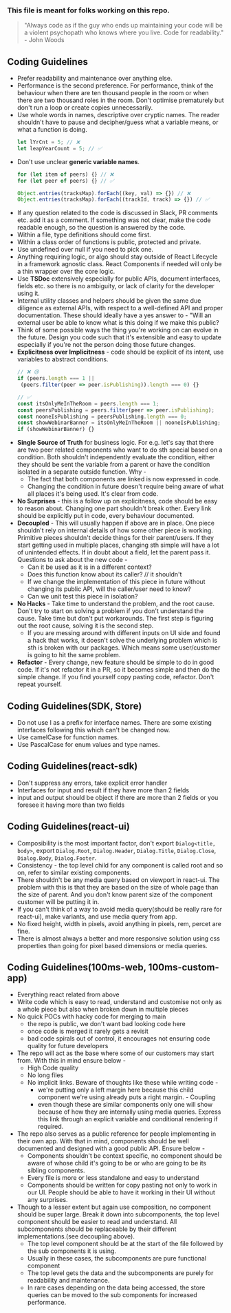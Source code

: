 ### This file is meant for folks working on this repo.

> "Always code as if the guy who ends up maintaining your code will be a violent psychopath who knows where you live.
> Code for readability." - John Woods

## Coding Guidelines

- Prefer readability and maintenance over anything else.
- Performance is the second preference. For performance, think of the behaviour when there
  are ten thousand people in the room or when there are two thousand
  roles in the room. Don't optimise prematurely but don't run a loop or create copies
  unnecessarily.
- Use whole words in names, descriptive over cryptic names.
  The reader shouldn't have to pause and decipher/guess what a variable means,
  or what a function is doing.
    ```ts
    let lYrCnt = 5; // ❌
    let leapYearCount = 5; // ✅
    ```
- Don't use unclear **generic variable names**.
  ```ts
  for (let item of peers) {} // ❌
  for (let peer of peers) {} // ✅
  
  Object.entries(tracksMap).forEach((key, val) => {}) // ❌
  Object.entries(tracksMap).forEach((trackId, track) => {}) // ✅
  ```
- If any question related to the code is discussed in Slack, PR comments
  etc. add it as a comment. If something was not clear, make the code readable enough, so the question
  is answered by the code.
- Within a file, type definitions should come first.
- Within a class order of functions is public, protected and private.
- Use undefined over null if you need to pick one.
- Anything requiring logic, or algo should stay outside of React Lifecycle
  in a framework agnostic class. React Components if needed will only be a thin
  wrapper over the core logic.
- Use **TSDoc** extensively especially for public APIs, document interfaces, fields
  etc. so there is no ambiguity, or lack of clarity for the developer using it.
- Internal utility classes and helpers should be given the same due diligence as
  external APIs, with respect to a well-defined API and proper documentation. These
  should ideally have a yes answer to - "Will an external user be able to know
  what is this doing if we make this public?
- Think of some possible ways the thing you're working on can evolve in the future.
  Design you code such that it's extensible and easy to update especially if you're not the person
  doing those future changes.
- **Explicitness over Implicitness** - code should be explicit of its intent,
  use variables to abstract conditions.
  ```ts
  // ❌ 😢
  if (peers.length === 1 ||
   (peers.filter(peer => peer.isPublishing)).length === 0) {}
  
  // ✅
  const itsOnlyMeInTheRoom = peers.length === 1;
  const peersPublishing = peers.filter(peer => peer.isPublishing);
  const nooneIsPublishing = peersPublishing.length === 0;
  const showWebinarBanner = itsOnlyMeInTheRoom || nooneIsPublishing;
  if (showWebinarBanner) {}
  ```
- **Single Source of Truth** for business logic. For e.g. let's say that
  there are two peer related components who want to do sth special based on
  a condition. Both shouldn't independently evaluate the condition, either
  they should be sent the variable from a parent or have the condition isolated
  in a separate outside function. Why - 
  - The fact that both components are linked is now expressed in code.
  - Changing the condition in future doesn't require being aware of what
    all places it's being used. It's clear from code.
- **No Surprises** - this is a follow up on explicitness, code should be easy
  to reason about. Changing one part shouldn't break other. Every link should be
  explicitly put in code, every behaviour documented.
- **Decoupled** - This will usually happen if above are in place. One piece shouldn't 
  rely on internal details of how some other piece is working. Primitive
  pieces shouldn't decide things for their parent/users. If they start getting used in
  multiple places, changing sth simple will have a lot of unintended effects. If in 
  doubt about a field, let the parent pass it. Questions to ask about the new code - 
  - Can it be used as it is in a different context?
  - Does this function know about its caller? // it shouldn't
  - If we change the implementation of this piece in future without changing
  its public API, will the caller/user need to know?
  - Can we unit test this piece in isolation?
- **No Hacks** - Take time to understand the problem, and the root cause. Don't try
  to start on solving a problem if you don't understand the cause. Take time but don't
  put workarounds. The first step is figuring out the root cause, solving it is the second
  step.
  - If you are messing around with different inputs on UI side and found a
  hack that works, it doesn't solve the underlying problem which is sth is
  broken with our packages. Which means some user/customer is going to hit the same
    problem.
- **Refactor** - Every change, new feature should be simple to do in good code. If it's
  not refactor it in a PR, so it becomes simple and then do the simple change. If you
  find yourself copy pasting code, refactor. Don't repeat yourself.

## Coding Guidelines(SDK, Store)

- Do not use I as a prefix for interface names. There are some existing
  interfaces following this which can't be changed now.
- Use camelCase for function names.
- Use PascalCase for enum values and type names.

## Coding Guidelines(react-sdk)

- Don't suppress any errors, take explicit error handler
- Interfaces for input and result if they have more than 2 fields
- input and output should be object if there are more than 2 fields
  or you foresee it having more than two fields

## Coding Guidelines(react-ui)

- Composibility is the most important factor, don't export `Dialog<title, body>`,
  export `Dialog.Root`, `Dialog.Header`, `Dialog.Title`, `Dialog.Close`, `Dialog.Body`,
  `Dialog.Footer`.
- Consistency - the top level child for any component is called root and
  so on, refer to similar existing components.
- There shouldn't be any media query based on viewport in react-ui. The problem with this is that they are based on the
  size of whole page than the size of parent. And you don't know parent size of the component customer will
  be putting it in.
- If you can't think of a way to avoid media query(should be really rare for react-ui), make
  variants, and use media query from app.
- No fixed height, width in pixels, avoid anything in pixels, rem, percet are fine.
- There is almost always a better and more responsive solution using
  css properties than going for pixel based dimensions or media queries.


## Coding Guidelines(100ms-web, 100ms-custom-app)

- Everything react related from above
- Write code which is easy to read, understand and customise not only as a whole
  piece but also when broken down in multiple pieces
- No quick POCs with hacky code for merging to main
  - the repo is public, we don't want bad looking code here
  - once code is merged it rarely gets a revisit
  - bad code spirals out of control, it encourages not ensuring code quality for future developers
- The repo will act as the base where some of our customers may start from.
  With this in mind ensure below - 
  - High Code quality
  - No long files
  - No implicit links. Beware of thoughts like these while writing code -
    - we're putting only a left margin here because this
    child component we're using already puts a right margin. - Coupling
    - even though these are similar components only one will show because of how they
      are internally using media queries. Express this link through an explicit
      variable and conditional rendering if required.
- The repo also serves as a public reference for
  people implementing in their own app. With that in mind, components
  should be well documented and designed with a good public API. Ensure below -
  - Components shouldn't be context specific, no component should be aware of 
    whose child it's going to be or who are going to be its sibling components.
  - Every file is more or less standalone and easy to understand
  - Components should be written for copy pasting not only to work in our UI. People
  should be able to have it working in their UI without any surprises.
- Though to a lesser extent but again use composition, no component should be
  super large. Break it down into subcomponents, the top level component
  should be easier to read and understand. All subcomponents should be replaceable
  by their different implementations.(see decoupling above).
  - The top level component should be at the start of the file followed by
    the sub components it is using.
  - Usually in these cases, the subcomponents are pure functional component
  - The top level gets the data and the subcomponents are purely for readability
  and maintenance.
  - In rare cases depending on the data being accessed, the store queries
  can be moved to the sub components for increased performance.
